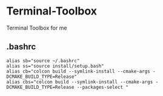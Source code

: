 # Terminal-Toolbox
Terminal Toolbox for me

## .bashrc
```
alias sb="source ~/.bashrc"
alias ss="source install/setup.bash"
alias cb="colcon build --symlink-install --cmake-args -DCMAKE_BUILD_TYPE=Release"
alias cbs="colcon build --symlink-install --cmake-args -DCMAKE_BUILD_TYPE=Release --packages-select "
```
